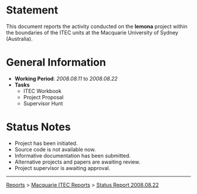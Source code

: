 # Statement #

This document reports the activity conducted on the **lemona**
project within the boundaries of the ITEC units at the Macquarie
University of Sydney (Australia).


# General Information #

  * **Working Period**: _2008.08.11_ to _2008.08.22_
  * **Tasks**
    * ITEC Workbook
    * Project Proposal
    * Supervisor Hunt


# Status Notes #

  * Project has been initiated.
  * Source code is not available now.
  * Informative documentation has been submitted.
  * Alternative projects and papers are awaiting review.
  * Project supervisor is awaiting approval.



---


[Reports](Reports.md) > [Macquarie ITEC Reports](MQStatusReports.md) > [Status Report 2008.08.22](MQStatusReport20080822.md)